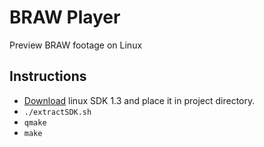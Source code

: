 # BRAW Player

Preview BRAW footage on Linux

## Instructions

- [Download](https://www.blackmagicdesign.com/products/blackmagicraw) linux SDK 1.3 and place it in project directory.
- ```./extractSDK.sh```
- ```qmake```
- ```make```

